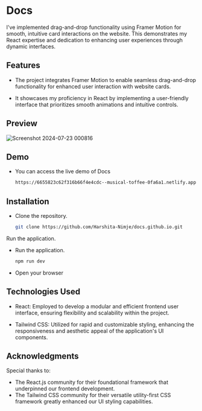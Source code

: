 # Docs
I've implemented drag-and-drop functionality using Framer Motion for smooth, intuitive card interactions on the website. This demonstrates my React expertise and dedication to enhancing user experiences through dynamic interfaces.

## Features

- The project integrates Framer Motion to enable seamless drag-and-drop functionality for enhanced user interaction with website cards.

- It showcases my proficiency in React by implementing a user-friendly interface that prioritizes smooth animations and intuitive controls.

## Preview

![Screenshot 2024-07-23 000816](https://github.com/user-attachments/assets/553de4ff-786d-4dd7-ab1c-11d25ee0d846)

## Demo

- You can access the live demo of Docs
   ```bash
   https://6655823c62f316b66f4e4cdc--musical-toffee-0fa6a1.netlify.app/

## Installation

- Clone the repository.
   ```bash
   git clone https://github.com/Harshita-Nimje/docs.github.io.git

Run the application.

- Run the application.
   ```bash
   npm run dev
- Open your browser


## Technologies Used


- React: Employed to develop a modular and efficient frontend user interface, ensuring flexibility and scalability within the project.

- Tailwind CSS: Utilized for rapid and customizable styling, enhancing the responsiveness and aesthetic appeal of the application's UI components.

## Acknowledgments

Special thanks to:

- The React.js community for their foundational framework that underpinned our frontend development.
- The Tailwind CSS community for their versatile utility-first CSS framework greatly enhanced our UI styling capabilities.
